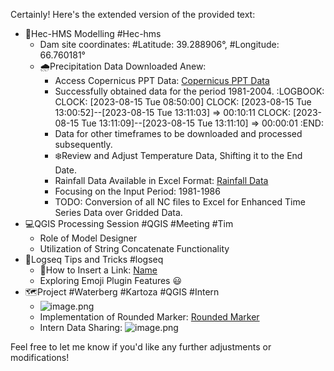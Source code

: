Certainly! Here's the extended version of the provided text:

- 🌊Hec-HMS Modelling #Hec-hms
	- Dam site coordinates: #Latitude: 39.288906°, #Longitude: 66.760181°
	- 🌧️Precipitation Data Downloaded Anew:
		- Access Copernicus PPT Data: [Copernicus PPT Data](https://cds.climate.copernicus.eu/cdsapp#!/dataset/reanalysis-era5-single-levels?tab=form)
		- Successfully obtained data for the period 1981-2004.
		  :LOGBOOK:
		  CLOCK: [2023-08-15 Tue 08:50:00]
		  CLOCK: [2023-08-15 Tue 13:00:52]--[2023-08-15 Tue 13:11:03] =>  00:10:11
		  CLOCK: [2023-08-15 Tue 13:11:09]--[2023-08-15 Tue 13:11:10] =>  00:00:01
		  :END:
		- Data for other timeframes to be downloaded and processed subsequently.
		- ❄️Review and Adjust Temperature Data, Shifting it to the End Date.
		- Rainfall Data Available in Excel Format: [Rainfall Data](https://climateserv.servirglobal.net/map)
		- Focusing on the Input Period: 1981-1986
		- TODO: Conversion of all NC files to Excel for Enhanced Time Series Data over Gridded Data.
- 💻️QGIS Processing Session #QGIS #Meeting #Tim
	- Role of Model Designer
	- Utilization of String Concatenate Functionality
- 📜Logseq Tips and Tricks #logseq
	- 🔗How to Insert a Link: [Name](link)
	- Exploring Emoji Plugin Features 😃
- 🗺️Project #Waterberg #Kartoza #QGIS #Intern
	- ![image.png](../assets/image_1692135087823_0.png)
	- Implementation of Rounded Marker: [Rounded Marker](https://gis.stackexchange.com/questions/290381/square-symbol-with-a-number-inside)
	- Intern Data Sharing: ![image.png](../assets/image_1692138703232_0.png)

Feel free to let me know if you'd like any further adjustments or modifications!

